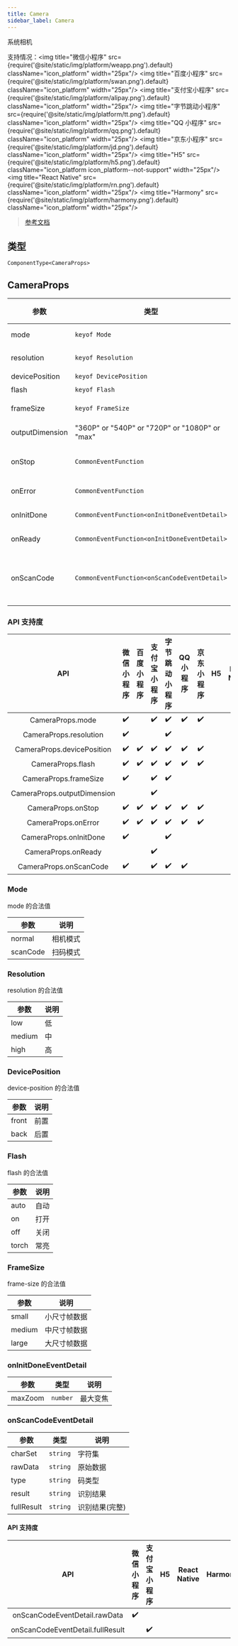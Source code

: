 ```yaml
---
title: Camera
sidebar_label: Camera
---
```


系统相机

支持情况：<img title="微信小程序" src={require('@site/static/img/platform/weapp.png').default} className="icon_platform" width="25px"/> <img title="百度小程序" src={require('@site/static/img/platform/swan.png').default} className="icon_platform" width="25px"/> <img title="支付宝小程序" src={require('@site/static/img/platform/alipay.png').default} className="icon_platform" width="25px"/> <img title="字节跳动小程序" src={require('@site/static/img/platform/tt.png').default} className="icon_platform" width="25px"/> <img title="QQ 小程序" src={require('@site/static/img/platform/qq.png').default} className="icon_platform" width="25px"/> <img title="京东小程序" src={require('@site/static/img/platform/jd.png').default} className="icon_platform" width="25px"/> <img title="H5" src={require('@site/static/img/platform/h5.png').default} className="icon_platform icon_platform--not-support" width="25px"/> <img title="React Native" src={require('@site/static/img/platform/rn.png').default} className="icon_platform" width="25px"/> <img title="Harmony" src={require('@site/static/img/platform/harmony.png').default} className="icon_platform" width="25px"/>

> [参考文档](https://developers.weixin.qq.com/miniprogram/dev/component/camera.html)

## 类型

```tsx
ComponentType<CameraProps>
```

## CameraProps

| 参数 | 类型 | 默认值 | 必填 | 说明 |
| --- | --- | :---: | :---: | --- |
| mode | `keyof Mode` | `"normal"` | 否 | 模式，有效值为normal, scanCode |
| resolution | `keyof Resolution` | `"medium"` | 否 | 分辨率，不支持动态修改 |
| devicePosition | `keyof DevicePosition` | `"back"` | 否 | 摄像头朝向 |
| flash | `keyof Flash` | `"auto"` | 否 | 闪光灯 |
| frameSize | `keyof FrameSize` | `"medium"` | 否 | 指定期望的相机帧数据尺寸 |
| outputDimension | "360P" or "540P" or "720P" or "1080P" or "max" | `"720P"` | 否 | 相机拍照，录制的分辨率。 |
| onStop | `CommonEventFunction` |  | 否 | 摄像头在非正常终止时触发，<br />如退出后台等情况 |
| onError | `CommonEventFunction` |  | 否 | 用户不允许使用摄像头时触发 |
| onInitDone | `CommonEventFunction<onInitDoneEventDetail>` |  | 否 | 相机初始化完成时触发 |
| onReady | `CommonEventFunction<onInitDoneEventDetail>` |  | 否 | 相机初始化成功时触发。 |
| onScanCode | `CommonEventFunction<onScanCodeEventDetail>` |  | 否 | 在成功识别到一维码时触发，<br />仅在 mode="scanCode" 时生效 |

### API 支持度

| API | 微信小程序 | 百度小程序 | 支付宝小程序 | 字节跳动小程序 | QQ 小程序 | 京东小程序 | H5 | React Native | Harmony |
| :---: | :---: | :---: | :---: | :---: | :---: | :---: | :---: | :---: | :---: |
| CameraProps.mode | ✔️ |  | ✔️ | ✔️ | ✔️ | ✔️ |  | ✔️ |  |
| CameraProps.resolution | ✔️ |  |  | ✔️ |  |  |  |  |  |
| CameraProps.devicePosition | ✔️ | ✔️ | ✔️ | ✔️ | ✔️ | ✔️ |  | ✔️ |  |
| CameraProps.flash | ✔️ | ✔️ | ✔️ | ✔️ | ✔️ | ✔️ |  | ✔️ |  |
| CameraProps.frameSize | ✔️ |  | ✔️ | ✔️ |  |  |  |  |  |
| CameraProps.outputDimension |  |  | ✔️ |  |  |  |  |  |  |
| CameraProps.onStop | ✔️ | ✔️ | ✔️ | ✔️ | ✔️ | ✔️ |  | ✔️ |  |
| CameraProps.onError | ✔️ | ✔️ | ✔️ | ✔️ | ✔️ | ✔️ |  | ✔️ |  |
| CameraProps.onInitDone | ✔️ |  |  | ✔️ |  |  |  | ✔️ |  |
| CameraProps.onReady |  |  | ✔️ |  |  |  |  |  |  |
| CameraProps.onScanCode | ✔️ |  | ✔️ | ✔️ | ✔️ |  |  | ✔️ |  |

### Mode

mode 的合法值

| 参数 | 说明 |
| --- | --- |
| normal | 相机模式 |
| scanCode | 扫码模式 |

### Resolution

resolution 的合法值

| 参数 | 说明 |
| --- | --- |
| low | 低 |
| medium | 中 |
| high | 高 |

### DevicePosition

device-position 的合法值

| 参数 | 说明 |
| --- | --- |
| front | 前置 |
| back | 后置 |

### Flash

flash 的合法值

| 参数 | 说明 |
| --- | --- |
| auto | 自动 |
| on | 打开 |
| off | 关闭 |
| torch | 常亮 |

### FrameSize

frame-size 的合法值

| 参数 | 说明 |
| --- | --- |
| small | 小尺寸帧数据 |
| medium | 中尺寸帧数据 |
| large | 大尺寸帧数据 |

### onInitDoneEventDetail

| 参数 | 类型 | 说明 |
| --- | --- | --- |
| maxZoom | `number` | 最大变焦 |

### onScanCodeEventDetail

| 参数 | 类型 | 说明 |
| --- | --- | --- |
| charSet | `string` | 字符集 |
| rawData | `string` | 原始数据 |
| type | `string` | 码类型 |
| result | `string` | 识别结果 |
| fullResult | `string` | 识别结果(完整) |

#### API 支持度

| API | 微信小程序 | 支付宝小程序 | H5 | React Native | Harmony |
| :---: | :---: | :---: | :---: | :---: | :---: |
| onScanCodeEventDetail.rawData | ✔️ |  |  |  |  |
| onScanCodeEventDetail.fullResult |  | ✔️ |  |  |  |
